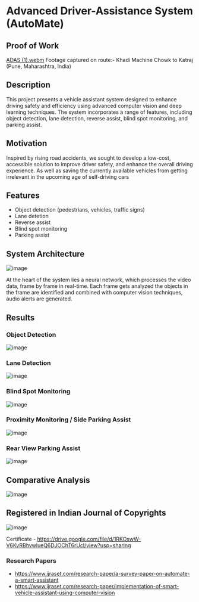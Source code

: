 # Advanced Driver-Assistance System (AutoMate)

## Proof of Work
[ADAS (1).webm](https://github.com/user-attachments/assets/e9ef2fda-b0e0-41da-bf00-5fbca4e90471)
Footage captured on route:-
Khadi Machine Chowk to Katraj (Pune, Maharashtra, India)

## Description

This project presents a vehicle assistant system designed to enhance driving safety and efficiency using advanced computer vision and deep learning techniques. The system incorporates a range of features, including object detection, lane detection, reverse assist, blind spot monitoring, and parking assist.

## Motivation

Inspired by rising road accidents, we sought to develop a low-cost, accessible solution to improve driver safety, and enhance the overall driving experience. As well as saving the currently available vehicles from getting irrelevant in the upcoming age of self-driving cars

## Features

- Object detection (pedestrians, vehicles, traffic signs)
- Lane detetion
- Reverse assist
- Blind spot monitoring
- Parking assist

## System Architecture

![image](https://github.com/user-attachments/assets/ecf31d17-83cc-4ce2-bde9-bde43d80308c)

At the heart of the system lies a neural network, which processes the video data, frame by frame in real-time. Each frame gets analyzed the objects in the frame are identified and combined with computer vision techniques, audio alerts are generated. 

## Results

### Object Detection
![image](https://github.com/user-attachments/assets/2fc358e9-3f56-4752-a660-32f058133332)

### Lane Detection
![image](https://github.com/user-attachments/assets/f6c6fecf-ce81-4df6-87f5-88b2e1da8104)

### Blind Spot Monitoring
![image](https://github.com/user-attachments/assets/d47b2c71-0b04-4ada-93b1-ee8116a894cc)

### Proximity Monitoring / Side Parking Assist
![image](https://github.com/user-attachments/assets/61113030-45eb-40ba-8f7a-102c57058bd9)

### Rear View Parking Assist
![image](https://github.com/user-attachments/assets/489d9af4-65ce-4756-aa17-78d5abc3b0e8)

## Comparative Analysis
![image](https://github.com/user-attachments/assets/676aa94c-9152-4b5c-a9d3-f22f48896f5b)


## Registered in Indian Journal of Copyrights
![image](https://github.com/user-attachments/assets/5fb8c1ad-8438-4c3c-b840-f1d9a4b6b073)

Certificate - https://drive.google.com/file/d/1RKOswW-V6KvRBhvwlueQ6DJOChT6rUcl/view?usp=sharing

### Research Papers

- https://www.ijraset.com/research-paper/a-survey-paper-on-automate-a-smart-assistant
- https://www.ijraset.com/research-paper/implementation-of-smart-vehicle-assistant-using-computer-vision
